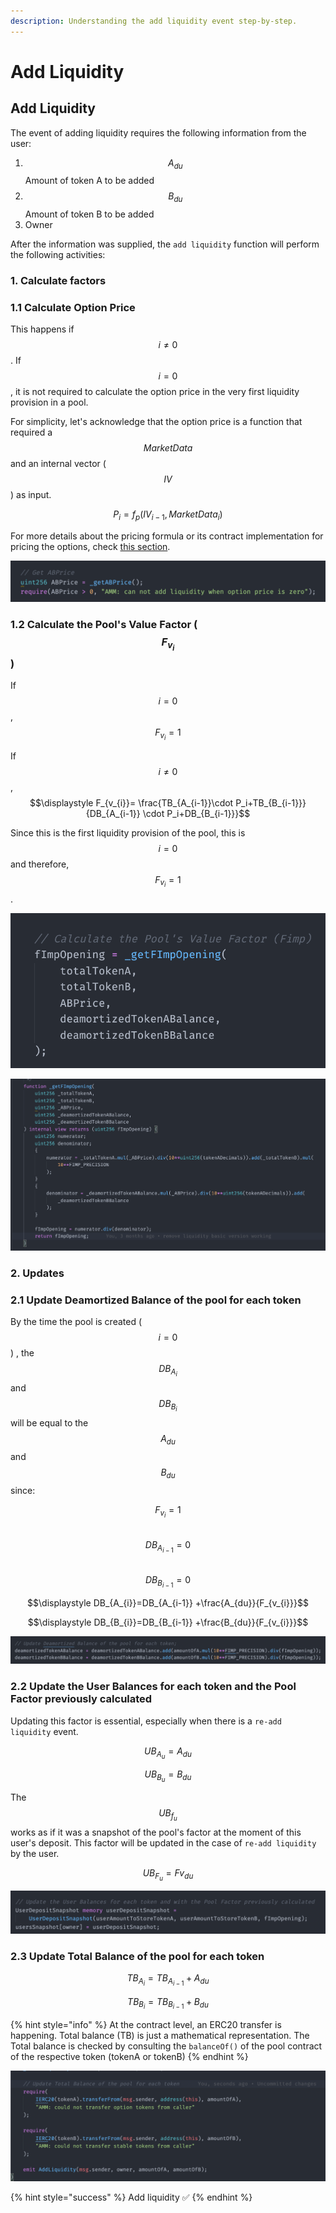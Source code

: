 ```yaml
---
description: Understanding the add liquidity event step-by-step.
---
```


# Add Liquidity

## Add Liquidity

The event of adding liquidity requires the following information from the user:  
1. $$A_{du}$$ Amount of token A to be added  
2. $$B_{du}$$ Amount of token B to be added  
3. Owner

 After the information was supplied, the `add liquidity` function will perform the following activities:

### 1. Calculate factors

### 1.1 Calculate Option Price 

This happens if $$i≠0$$. If $$i=0$$ , it is not required to calculate the option price in the very first liquidity provision in a pool. 

For simplicity, let's acknowledge that the option price is a function that required a $${MarketData}$$ and an internal vector \($$IV$$\) as input.

$$P_i=f_p({IV_{i-1}},{MarketData_i})$$ 

For more details about the pricing formula or its contract implementation for pricing the options, check [this section](../pricing.md). 

![ABPrice variable on \_addLiquidity at AMM.sol](../../../.gitbook/assets/screen-shot-2021-01-13-at-01.52.38.png)

### 1.2 Calculate the Pool's Value Factor \($$F_{v_{i}}$$\) 

If $$i=0$$ , $$F_{v_{i}}=1$$ 

If $$i≠0$$ , $$\displaystyle F_{v_{i}}= \frac{TB_{A_{i-1}}\cdot P_i+TB_{B_{i-1}}}{DB_{A_{i-1}} \cdot P_i+DB_{B_{i-1}}}$$ 

Since this is the first liquidity provision of the pool, this is $$i=0$$ and therefore, $$F_{v_{i}}=1$$.

![PoolValue factor variable on \_addLiquidity at AMM.sol](../../../.gitbook/assets/screen-shot-2021-01-13-at-00.38.57.png)

![FImp function at AMM.sol](../../../.gitbook/assets/screen-shot-2021-01-13-at-00.47.34.png)

### 2. Updates

### 2.1 Update Deamortized Balance of the pool for each token

By the time the pool is created \($$i=0$$\) , the $$DB_{A_i}$$and $$DB_{B_i}$$ will be equal to the $$A_{du}$$ and $$B_{du}$$ since:

 $$F_{v_{i}} = 1$$  
$$\displaystyle DB_{A_{i-1}}=0$$  
$$\displaystyle DB_{B_{i-1}}=0$$

$$\displaystyle DB_{A_{i}}=DB_{A_{i-1}} +\frac{A_{du}}{F_{v_{i}}}$$

$$\displaystyle DB_{B_{i}}=DB_{B_{i-1}} +\frac{B_{du}}{F_{v_{i}}}$$

![deamortizedBalance on \_addLiquidity at AMM.sol ](../../../.gitbook/assets/screen-shot-2021-01-13-at-01.52.47.png)

### 2.2 Update the User Balances for each token and the Pool Factor previously calculated

Updating this factor is essential, especially when there is a `re-add liquidity` event. 

$$UB_{A_{u}}=A_{du}$$ 

$$UB_{B_{u}}=B_{du}$$

The $$UB_{f_{u}}$$ works as if it was a snapshot of the pool's factor at the moment of this user's deposit. This factor will be updated in the case of `re-add liquidity` by the user. 

$$UB_{F_{u}}=F{v_{du}}$$ 

![Updating User Balance \(userDepositSnapshot\) at \_addLiquidity on AMM.sol](../../../.gitbook/assets/screen-shot-2021-01-13-at-00.32.20.png)

### 2.3 Update Total Balance of the pool for each token

$$TB_{A_{i}}=TB_{A_{i-1}} +A_{du}$$ 

$$TB_{B_{i}}=TB_{B_{i-1}} +B_{du}$$ 

{% hint style="info" %}
At the contract level, an ERC20 transfer is happening. Total balance \(TB\) is just a mathematical representation. The Total balance is checked by consulting the `balanceOf()` of the pool contract of the respective token \(tokenA or tokenB\)
{% endhint %}

![](../../../.gitbook/assets/screen-shot-2021-01-13-at-00.33.20.png)

{% hint style="success" %}
Add liquidity ✅
{% endhint %}

